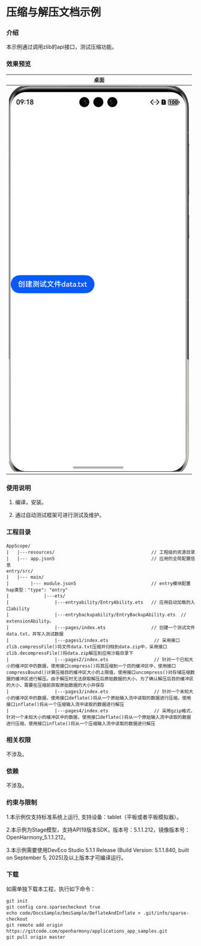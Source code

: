 # 压缩与解压文档示例

### 介绍

本示例通过调用zlib的api接口，测试压缩功能。

### 效果预览

| 桌面                              |
|---------------------------------|
|![img.png](screenshots/img.png) |

### 使用说明

1. 编译，安装。

2. 通过自动测试框架可进行测试及维护。

### 工程目录
```
AppScope/
|   |---resources/                                    // 工程级的资源目录
|   |--- app.json5                                    // 应用的全局配置信息
entry/src/
|   |--- main/
|        |--- module.json5                            // entry模块配置hap类型："type": "entry"
|             |---ets/
|                 |---entryability/EntryAbility.ets   // 应用启动加载的入口ability
|                 |---entrybackupability/EntryBackupAbility.ets  // extensionAbility。
|                 |---pages/index.ets                 // 创建一个测试文件data.txt，并写入测试数据
|                 |---pages1/index.ets                 // 采用接口zlib.compressFile()将文件data.txt压缩并归档到data.zip中，采用接口zlib.decompressFile()将data.zip解压到应用沙箱目录下
|                 |---pages2/index.ets                 // 针对一个已知大小的缓冲区中的数据，使用接口compress()将其压缩到一个目的缓冲区中，使用接口compressBound()计算压缩目的缓冲区大小的上限值，使用接口uncompress()对存储压缩数据的缓冲区进行解压。由于解压时无法获取解压后原始数据的大小，为了确认解压后目的缓冲区的大小，需要在压缩前获取原始数据的大小并保存
|                 |---pages3/index.ets                 // 针对一个未知大小的缓冲区中的数据，使用接口deflate()将从一个原始输入流中读取的数据进行压缩，使用接口inflate()将从一个压缩输入流中读取的数据进行解压
|                 |---pages4/index.ets                 // 采用gzip格式，针对一个未知大小的缓冲区中的数据，使用接口deflate()将从一个原始输入流中读取的数据进行压缩，使用接口inflate()将从一个压缩输入流中读取的数据进行解压
```

### 相关权限

不涉及。

### 依赖

不涉及。

### 约束与限制

1.本示例仅支持标准系统上运行, 支持设备：tablet（平板或者平板模拟器）。

2.本示例为Stage模型，支持API19版本SDK，版本号：5.1.1.212，镜像版本号：OpenHarmony_5.1.1.212。

3.本示例需要使用DevEco Studio 5.1.1 Release (Build Version: 5.1.1.840, built on September 5, 2025)及以上版本才可编译运行。

### 下载

如需单独下载本工程，执行如下命令：

````
git init
git config core.sparsecheckout true
echo code/DocsSample/bmsSample/DeflateAndInflate > .git/info/sparse-checkout
git remote add origin https://gitcode.com/openharmony/applications_app_samples.git
git pull origin master
````